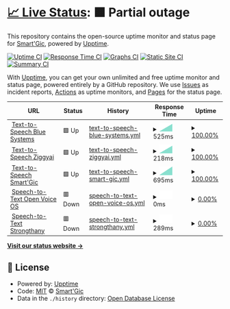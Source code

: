 # [📈 Live Status](https://smartgic.github.io/status): <!--live status--> **🟧 Partial outage**

This repository contains the open-source uptime monitor and status page for [Smart'Gic](https://smartgic.io), powered by [Upptime](https://github.com/upptime/upptime).

[![Uptime CI](https://github.com/smartgic/status/workflows/Uptime%20CI/badge.svg)](https://github.com/smartgic/status/actions?query=workflow%3A%22Uptime+CI%22)
[![Response Time CI](https://github.com/smartgic/status/workflows/Response%20Time%20CI/badge.svg)](https://github.com/smartgic/status/actions?query=workflow%3A%22Response+Time+CI%22)
[![Graphs CI](https://github.com/smartgic/status/workflows/Graphs%20CI/badge.svg)](https://github.com/smartgic/status/actions?query=workflow%3A%22Graphs+CI%22)
[![Static Site CI](https://github.com/smartgic/status/workflows/Static%20Site%20CI/badge.svg)](https://github.com/smartgic/status/actions?query=workflow%3A%22Static+Site+CI%22)
[![Summary CI](https://github.com/smartgic/status/workflows/Summary%20CI/badge.svg)](https://github.com/smartgic/status/actions?query=workflow%3A%22Summary+CI%22)

With [Upptime](https://upptime.js.org), you can get your own unlimited and free uptime monitor and status page, powered entirely by a GitHub repository. We use [Issues](https://github.com/smartgic/status/issues) as incident reports, [Actions](https://github.com/smartgic/status/actions) as uptime monitors, and [Pages](https://smartgic.github.io/status) for the status page.

<!--start: status pages-->
<!-- This summary is generated by Upptime (https://github.com/upptime/upptime) -->
<!-- Do not edit this manually, your changes will be overwritten -->
<!-- prettier-ignore -->
| URL | Status | History | Response Time | Uptime |
| --- | ------ | ------- | ------------- | ------ |
| <img alt="" src="https://mycroft.ai/wp-content/uploads/2022/06/Mimic_color_600px.png" height="13"> [Text-to-Speech Blue Systems](http://mycroft.blue-systems.com:59125/api/healthcheck) | 🟩 Up | [text-to-speech-blue-systems.yml](https://github.com/smartgic/status/commits/HEAD/history/text-to-speech-blue-systems.yml) | <details><summary><img alt="Response time graph" src="./graphs/text-to-speech-blue-systems/response-time-week.png" height="20"> 525ms</summary><br><a href="https://smartgic.github.io/status/history/text-to-speech-blue-systems"><img alt="Response time 525" src="https://img.shields.io/endpoint?url=https%3A%2F%2Fraw.githubusercontent.com%2Fsmartgic%2Fstatus%2FHEAD%2Fapi%2Ftext-to-speech-blue-systems%2Fresponse-time.json"></a><br><a href="https://smartgic.github.io/status/history/text-to-speech-blue-systems"><img alt="24-hour response time 525" src="https://img.shields.io/endpoint?url=https%3A%2F%2Fraw.githubusercontent.com%2Fsmartgic%2Fstatus%2FHEAD%2Fapi%2Ftext-to-speech-blue-systems%2Fresponse-time-day.json"></a><br><a href="https://smartgic.github.io/status/history/text-to-speech-blue-systems"><img alt="7-day response time 525" src="https://img.shields.io/endpoint?url=https%3A%2F%2Fraw.githubusercontent.com%2Fsmartgic%2Fstatus%2FHEAD%2Fapi%2Ftext-to-speech-blue-systems%2Fresponse-time-week.json"></a><br><a href="https://smartgic.github.io/status/history/text-to-speech-blue-systems"><img alt="30-day response time 525" src="https://img.shields.io/endpoint?url=https%3A%2F%2Fraw.githubusercontent.com%2Fsmartgic%2Fstatus%2FHEAD%2Fapi%2Ftext-to-speech-blue-systems%2Fresponse-time-month.json"></a><br><a href="https://smartgic.github.io/status/history/text-to-speech-blue-systems"><img alt="1-year response time 525" src="https://img.shields.io/endpoint?url=https%3A%2F%2Fraw.githubusercontent.com%2Fsmartgic%2Fstatus%2FHEAD%2Fapi%2Ftext-to-speech-blue-systems%2Fresponse-time-year.json"></a></details> | <details><summary><a href="https://smartgic.github.io/status/history/text-to-speech-blue-systems">100.00%</a></summary><a href="https://smartgic.github.io/status/history/text-to-speech-blue-systems"><img alt="All-time uptime 100.00%" src="https://img.shields.io/endpoint?url=https%3A%2F%2Fraw.githubusercontent.com%2Fsmartgic%2Fstatus%2FHEAD%2Fapi%2Ftext-to-speech-blue-systems%2Fuptime.json"></a><br><a href="https://smartgic.github.io/status/history/text-to-speech-blue-systems"><img alt="24-hour uptime 100.00%" src="https://img.shields.io/endpoint?url=https%3A%2F%2Fraw.githubusercontent.com%2Fsmartgic%2Fstatus%2FHEAD%2Fapi%2Ftext-to-speech-blue-systems%2Fuptime-day.json"></a><br><a href="https://smartgic.github.io/status/history/text-to-speech-blue-systems"><img alt="7-day uptime 100.00%" src="https://img.shields.io/endpoint?url=https%3A%2F%2Fraw.githubusercontent.com%2Fsmartgic%2Fstatus%2FHEAD%2Fapi%2Ftext-to-speech-blue-systems%2Fuptime-week.json"></a><br><a href="https://smartgic.github.io/status/history/text-to-speech-blue-systems"><img alt="30-day uptime 100.00%" src="https://img.shields.io/endpoint?url=https%3A%2F%2Fraw.githubusercontent.com%2Fsmartgic%2Fstatus%2FHEAD%2Fapi%2Ftext-to-speech-blue-systems%2Fuptime-month.json"></a><br><a href="https://smartgic.github.io/status/history/text-to-speech-blue-systems"><img alt="1-year uptime 100.00%" src="https://img.shields.io/endpoint?url=https%3A%2F%2Fraw.githubusercontent.com%2Fsmartgic%2Fstatus%2FHEAD%2Fapi%2Ftext-to-speech-blue-systems%2Fuptime-year.json"></a></details>
| <img alt="" src="https://mycroft.ai/wp-content/uploads/2022/06/Mimic_color_600px.png" height="13"> [Text-to-Speech Ziggyai](https://mimic3.ziggyai.online/api/healthcheck) | 🟩 Up | [text-to-speech-ziggyai.yml](https://github.com/smartgic/status/commits/HEAD/history/text-to-speech-ziggyai.yml) | <details><summary><img alt="Response time graph" src="./graphs/text-to-speech-ziggyai/response-time-week.png" height="20"> 218ms</summary><br><a href="https://smartgic.github.io/status/history/text-to-speech-ziggyai"><img alt="Response time 218" src="https://img.shields.io/endpoint?url=https%3A%2F%2Fraw.githubusercontent.com%2Fsmartgic%2Fstatus%2FHEAD%2Fapi%2Ftext-to-speech-ziggyai%2Fresponse-time.json"></a><br><a href="https://smartgic.github.io/status/history/text-to-speech-ziggyai"><img alt="24-hour response time 218" src="https://img.shields.io/endpoint?url=https%3A%2F%2Fraw.githubusercontent.com%2Fsmartgic%2Fstatus%2FHEAD%2Fapi%2Ftext-to-speech-ziggyai%2Fresponse-time-day.json"></a><br><a href="https://smartgic.github.io/status/history/text-to-speech-ziggyai"><img alt="7-day response time 218" src="https://img.shields.io/endpoint?url=https%3A%2F%2Fraw.githubusercontent.com%2Fsmartgic%2Fstatus%2FHEAD%2Fapi%2Ftext-to-speech-ziggyai%2Fresponse-time-week.json"></a><br><a href="https://smartgic.github.io/status/history/text-to-speech-ziggyai"><img alt="30-day response time 218" src="https://img.shields.io/endpoint?url=https%3A%2F%2Fraw.githubusercontent.com%2Fsmartgic%2Fstatus%2FHEAD%2Fapi%2Ftext-to-speech-ziggyai%2Fresponse-time-month.json"></a><br><a href="https://smartgic.github.io/status/history/text-to-speech-ziggyai"><img alt="1-year response time 218" src="https://img.shields.io/endpoint?url=https%3A%2F%2Fraw.githubusercontent.com%2Fsmartgic%2Fstatus%2FHEAD%2Fapi%2Ftext-to-speech-ziggyai%2Fresponse-time-year.json"></a></details> | <details><summary><a href="https://smartgic.github.io/status/history/text-to-speech-ziggyai">100.00%</a></summary><a href="https://smartgic.github.io/status/history/text-to-speech-ziggyai"><img alt="All-time uptime 100.00%" src="https://img.shields.io/endpoint?url=https%3A%2F%2Fraw.githubusercontent.com%2Fsmartgic%2Fstatus%2FHEAD%2Fapi%2Ftext-to-speech-ziggyai%2Fuptime.json"></a><br><a href="https://smartgic.github.io/status/history/text-to-speech-ziggyai"><img alt="24-hour uptime 100.00%" src="https://img.shields.io/endpoint?url=https%3A%2F%2Fraw.githubusercontent.com%2Fsmartgic%2Fstatus%2FHEAD%2Fapi%2Ftext-to-speech-ziggyai%2Fuptime-day.json"></a><br><a href="https://smartgic.github.io/status/history/text-to-speech-ziggyai"><img alt="7-day uptime 100.00%" src="https://img.shields.io/endpoint?url=https%3A%2F%2Fraw.githubusercontent.com%2Fsmartgic%2Fstatus%2FHEAD%2Fapi%2Ftext-to-speech-ziggyai%2Fuptime-week.json"></a><br><a href="https://smartgic.github.io/status/history/text-to-speech-ziggyai"><img alt="30-day uptime 100.00%" src="https://img.shields.io/endpoint?url=https%3A%2F%2Fraw.githubusercontent.com%2Fsmartgic%2Fstatus%2FHEAD%2Fapi%2Ftext-to-speech-ziggyai%2Fuptime-month.json"></a><br><a href="https://smartgic.github.io/status/history/text-to-speech-ziggyai"><img alt="1-year uptime 100.00%" src="https://img.shields.io/endpoint?url=https%3A%2F%2Fraw.githubusercontent.com%2Fsmartgic%2Fstatus%2FHEAD%2Fapi%2Ftext-to-speech-ziggyai%2Fuptime-year.json"></a></details>
| <img alt="" src="https://mycroft.ai/wp-content/uploads/2022/06/Mimic_color_600px.png" height="13"> [Text-to-Speech Smart'Gic](https://tts.smartgic.io/mimic3/api/healthcheck) | 🟩 Up | [text-to-speech-smart-gic.yml](https://github.com/smartgic/status/commits/HEAD/history/text-to-speech-smart-gic.yml) | <details><summary><img alt="Response time graph" src="./graphs/text-to-speech-smart-gic/response-time-week.png" height="20"> 695ms</summary><br><a href="https://smartgic.github.io/status/history/text-to-speech-smart-gic"><img alt="Response time 695" src="https://img.shields.io/endpoint?url=https%3A%2F%2Fraw.githubusercontent.com%2Fsmartgic%2Fstatus%2FHEAD%2Fapi%2Ftext-to-speech-smart-gic%2Fresponse-time.json"></a><br><a href="https://smartgic.github.io/status/history/text-to-speech-smart-gic"><img alt="24-hour response time 695" src="https://img.shields.io/endpoint?url=https%3A%2F%2Fraw.githubusercontent.com%2Fsmartgic%2Fstatus%2FHEAD%2Fapi%2Ftext-to-speech-smart-gic%2Fresponse-time-day.json"></a><br><a href="https://smartgic.github.io/status/history/text-to-speech-smart-gic"><img alt="7-day response time 695" src="https://img.shields.io/endpoint?url=https%3A%2F%2Fraw.githubusercontent.com%2Fsmartgic%2Fstatus%2FHEAD%2Fapi%2Ftext-to-speech-smart-gic%2Fresponse-time-week.json"></a><br><a href="https://smartgic.github.io/status/history/text-to-speech-smart-gic"><img alt="30-day response time 695" src="https://img.shields.io/endpoint?url=https%3A%2F%2Fraw.githubusercontent.com%2Fsmartgic%2Fstatus%2FHEAD%2Fapi%2Ftext-to-speech-smart-gic%2Fresponse-time-month.json"></a><br><a href="https://smartgic.github.io/status/history/text-to-speech-smart-gic"><img alt="1-year response time 695" src="https://img.shields.io/endpoint?url=https%3A%2F%2Fraw.githubusercontent.com%2Fsmartgic%2Fstatus%2FHEAD%2Fapi%2Ftext-to-speech-smart-gic%2Fresponse-time-year.json"></a></details> | <details><summary><a href="https://smartgic.github.io/status/history/text-to-speech-smart-gic">100.00%</a></summary><a href="https://smartgic.github.io/status/history/text-to-speech-smart-gic"><img alt="All-time uptime 100.00%" src="https://img.shields.io/endpoint?url=https%3A%2F%2Fraw.githubusercontent.com%2Fsmartgic%2Fstatus%2FHEAD%2Fapi%2Ftext-to-speech-smart-gic%2Fuptime.json"></a><br><a href="https://smartgic.github.io/status/history/text-to-speech-smart-gic"><img alt="24-hour uptime 100.00%" src="https://img.shields.io/endpoint?url=https%3A%2F%2Fraw.githubusercontent.com%2Fsmartgic%2Fstatus%2FHEAD%2Fapi%2Ftext-to-speech-smart-gic%2Fuptime-day.json"></a><br><a href="https://smartgic.github.io/status/history/text-to-speech-smart-gic"><img alt="7-day uptime 100.00%" src="https://img.shields.io/endpoint?url=https%3A%2F%2Fraw.githubusercontent.com%2Fsmartgic%2Fstatus%2FHEAD%2Fapi%2Ftext-to-speech-smart-gic%2Fuptime-week.json"></a><br><a href="https://smartgic.github.io/status/history/text-to-speech-smart-gic"><img alt="30-day uptime 100.00%" src="https://img.shields.io/endpoint?url=https%3A%2F%2Fraw.githubusercontent.com%2Fsmartgic%2Fstatus%2FHEAD%2Fapi%2Ftext-to-speech-smart-gic%2Fuptime-month.json"></a><br><a href="https://smartgic.github.io/status/history/text-to-speech-smart-gic"><img alt="1-year uptime 100.00%" src="https://img.shields.io/endpoint?url=https%3A%2F%2Fraw.githubusercontent.com%2Fsmartgic%2Fstatus%2FHEAD%2Fapi%2Ftext-to-speech-smart-gic%2Fuptime-year.json"></a></details>
| <img alt="" src="https://icons.duckduckgo.com/ip3/stt.openvoice.os.ico" height="13"> [Speech-to-Text Open Voice OS](https://stt.openvoice.os/stt) | 🟥 Down | [speech-to-text-open-voice-os.yml](https://github.com/smartgic/status/commits/HEAD/history/speech-to-text-open-voice-os.yml) | <details><summary><img alt="Response time graph" src="./graphs/speech-to-text-open-voice-os/response-time-week.png" height="20"> 0ms</summary><br><a href="https://smartgic.github.io/status/history/speech-to-text-open-voice-os"><img alt="Response time 0" src="https://img.shields.io/endpoint?url=https%3A%2F%2Fraw.githubusercontent.com%2Fsmartgic%2Fstatus%2FHEAD%2Fapi%2Fspeech-to-text-open-voice-os%2Fresponse-time.json"></a><br><a href="https://smartgic.github.io/status/history/speech-to-text-open-voice-os"><img alt="24-hour response time 0" src="https://img.shields.io/endpoint?url=https%3A%2F%2Fraw.githubusercontent.com%2Fsmartgic%2Fstatus%2FHEAD%2Fapi%2Fspeech-to-text-open-voice-os%2Fresponse-time-day.json"></a><br><a href="https://smartgic.github.io/status/history/speech-to-text-open-voice-os"><img alt="7-day response time 0" src="https://img.shields.io/endpoint?url=https%3A%2F%2Fraw.githubusercontent.com%2Fsmartgic%2Fstatus%2FHEAD%2Fapi%2Fspeech-to-text-open-voice-os%2Fresponse-time-week.json"></a><br><a href="https://smartgic.github.io/status/history/speech-to-text-open-voice-os"><img alt="30-day response time 0" src="https://img.shields.io/endpoint?url=https%3A%2F%2Fraw.githubusercontent.com%2Fsmartgic%2Fstatus%2FHEAD%2Fapi%2Fspeech-to-text-open-voice-os%2Fresponse-time-month.json"></a><br><a href="https://smartgic.github.io/status/history/speech-to-text-open-voice-os"><img alt="1-year response time 0" src="https://img.shields.io/endpoint?url=https%3A%2F%2Fraw.githubusercontent.com%2Fsmartgic%2Fstatus%2FHEAD%2Fapi%2Fspeech-to-text-open-voice-os%2Fresponse-time-year.json"></a></details> | <details><summary><a href="https://smartgic.github.io/status/history/speech-to-text-open-voice-os">0.00%</a></summary><a href="https://smartgic.github.io/status/history/speech-to-text-open-voice-os"><img alt="All-time uptime 0.00%" src="https://img.shields.io/endpoint?url=https%3A%2F%2Fraw.githubusercontent.com%2Fsmartgic%2Fstatus%2FHEAD%2Fapi%2Fspeech-to-text-open-voice-os%2Fuptime.json"></a><br><a href="https://smartgic.github.io/status/history/speech-to-text-open-voice-os"><img alt="24-hour uptime 0.00%" src="https://img.shields.io/endpoint?url=https%3A%2F%2Fraw.githubusercontent.com%2Fsmartgic%2Fstatus%2FHEAD%2Fapi%2Fspeech-to-text-open-voice-os%2Fuptime-day.json"></a><br><a href="https://smartgic.github.io/status/history/speech-to-text-open-voice-os"><img alt="7-day uptime 0.00%" src="https://img.shields.io/endpoint?url=https%3A%2F%2Fraw.githubusercontent.com%2Fsmartgic%2Fstatus%2FHEAD%2Fapi%2Fspeech-to-text-open-voice-os%2Fuptime-week.json"></a><br><a href="https://smartgic.github.io/status/history/speech-to-text-open-voice-os"><img alt="30-day uptime 0.00%" src="https://img.shields.io/endpoint?url=https%3A%2F%2Fraw.githubusercontent.com%2Fsmartgic%2Fstatus%2FHEAD%2Fapi%2Fspeech-to-text-open-voice-os%2Fuptime-month.json"></a><br><a href="https://smartgic.github.io/status/history/speech-to-text-open-voice-os"><img alt="1-year uptime 0.00%" src="https://img.shields.io/endpoint?url=https%3A%2F%2Fraw.githubusercontent.com%2Fsmartgic%2Fstatus%2FHEAD%2Fapi%2Fspeech-to-text-open-voice-os%2Fuptime-year.json"></a></details>
| <img alt="" src="https://icons.duckduckgo.com/ip3/stt.strongthany.cc.ico" height="13"> [Speech-to-Text Strongthany](https://stt.strongthany.cc/stt) | 🟥 Down | [speech-to-text-strongthany.yml](https://github.com/smartgic/status/commits/HEAD/history/speech-to-text-strongthany.yml) | <details><summary><img alt="Response time graph" src="./graphs/speech-to-text-strongthany/response-time-week.png" height="20"> 289ms</summary><br><a href="https://smartgic.github.io/status/history/speech-to-text-strongthany"><img alt="Response time 289" src="https://img.shields.io/endpoint?url=https%3A%2F%2Fraw.githubusercontent.com%2Fsmartgic%2Fstatus%2FHEAD%2Fapi%2Fspeech-to-text-strongthany%2Fresponse-time.json"></a><br><a href="https://smartgic.github.io/status/history/speech-to-text-strongthany"><img alt="24-hour response time 289" src="https://img.shields.io/endpoint?url=https%3A%2F%2Fraw.githubusercontent.com%2Fsmartgic%2Fstatus%2FHEAD%2Fapi%2Fspeech-to-text-strongthany%2Fresponse-time-day.json"></a><br><a href="https://smartgic.github.io/status/history/speech-to-text-strongthany"><img alt="7-day response time 289" src="https://img.shields.io/endpoint?url=https%3A%2F%2Fraw.githubusercontent.com%2Fsmartgic%2Fstatus%2FHEAD%2Fapi%2Fspeech-to-text-strongthany%2Fresponse-time-week.json"></a><br><a href="https://smartgic.github.io/status/history/speech-to-text-strongthany"><img alt="30-day response time 289" src="https://img.shields.io/endpoint?url=https%3A%2F%2Fraw.githubusercontent.com%2Fsmartgic%2Fstatus%2FHEAD%2Fapi%2Fspeech-to-text-strongthany%2Fresponse-time-month.json"></a><br><a href="https://smartgic.github.io/status/history/speech-to-text-strongthany"><img alt="1-year response time 289" src="https://img.shields.io/endpoint?url=https%3A%2F%2Fraw.githubusercontent.com%2Fsmartgic%2Fstatus%2FHEAD%2Fapi%2Fspeech-to-text-strongthany%2Fresponse-time-year.json"></a></details> | <details><summary><a href="https://smartgic.github.io/status/history/speech-to-text-strongthany">0.00%</a></summary><a href="https://smartgic.github.io/status/history/speech-to-text-strongthany"><img alt="All-time uptime 0.00%" src="https://img.shields.io/endpoint?url=https%3A%2F%2Fraw.githubusercontent.com%2Fsmartgic%2Fstatus%2FHEAD%2Fapi%2Fspeech-to-text-strongthany%2Fuptime.json"></a><br><a href="https://smartgic.github.io/status/history/speech-to-text-strongthany"><img alt="24-hour uptime 0.00%" src="https://img.shields.io/endpoint?url=https%3A%2F%2Fraw.githubusercontent.com%2Fsmartgic%2Fstatus%2FHEAD%2Fapi%2Fspeech-to-text-strongthany%2Fuptime-day.json"></a><br><a href="https://smartgic.github.io/status/history/speech-to-text-strongthany"><img alt="7-day uptime 0.00%" src="https://img.shields.io/endpoint?url=https%3A%2F%2Fraw.githubusercontent.com%2Fsmartgic%2Fstatus%2FHEAD%2Fapi%2Fspeech-to-text-strongthany%2Fuptime-week.json"></a><br><a href="https://smartgic.github.io/status/history/speech-to-text-strongthany"><img alt="30-day uptime 0.00%" src="https://img.shields.io/endpoint?url=https%3A%2F%2Fraw.githubusercontent.com%2Fsmartgic%2Fstatus%2FHEAD%2Fapi%2Fspeech-to-text-strongthany%2Fuptime-month.json"></a><br><a href="https://smartgic.github.io/status/history/speech-to-text-strongthany"><img alt="1-year uptime 0.00%" src="https://img.shields.io/endpoint?url=https%3A%2F%2Fraw.githubusercontent.com%2Fsmartgic%2Fstatus%2FHEAD%2Fapi%2Fspeech-to-text-strongthany%2Fuptime-year.json"></a></details>

<!--end: status pages-->

[**Visit our status website →**](https://smartgic.github.io/upptime-status)

## 📄 License

- Powered by: [Upptime](https://github.com/upptime/upptime)
- Code: [MIT](./LICENSE) © [Smart'Gic](https://smartgic.io)
- Data in the `./history` directory: [Open Database License](https://opendatacommons.org/licenses/odbl/1-0/)
